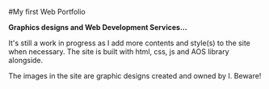 #My first Web Portfolio

**Graphics designs and Web Development Services...**

It's still a work in progress as I add more contents and style(s) to the site when necessary.
The site is built with html, css, js and AOS library alongside.

The images in the site are graphic designs created and owned by I. Beware!
